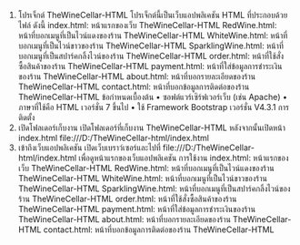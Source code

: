 1. โปรเจ็กต์ TheWineCellar-HTML
โปรเจ็กต์นี้เป็นเว็บแอปพลิเคชัน HTML ที่ประกอบด้วยไฟล์ ดังนี้ index.html: หน้าแรกของเว็บ TheWineCellar-HTML RedWine.html: หน้าที่บอกเมนูที่เป็นไวน์แดงของร้าน TheWineCellar-HTML WhiteWine.html: หน้าที่บอกเมนูที่เป็นไวน์ขาวของร้าน TheWineCellar-HTML
SparklingWine.html: หน้าที่บอกเมนูที่เป็นสปาร์คกลิ้งไวน์ของร้าน TheWineCellar-HTML order.html: หน้าที่ใช้สั่งซื้อสินค้าของร้าน TheWineCellar-HTML
payment.html: หน้าที่ใส่ข้อมูลการชำระเงินของร้าน TheWineCellar-HTML about.html: หน้าที่บอกรายละเอียดของร้าน TheWineCellar-HTML contact.html: หน้าที่บอกข้อมูลการติดต่อของร้าน TheWineCellar-HTML
ข้อกำหนดเบื้องต้น
• ซอฟต์แวร์เซิร์ฟเวอร์เว็บ (เช่น Apache)
• ภาษาที่ใช้คือ HTML เวอร์ชั่น 7 ขึ้นไป
• ใช้ Framework Bootstrap เวอร์ชั่น V4.3.1
การติดตั้ง
1. เปิดโฟลเดอร์เก็บงาน
เปิดโฟลเดอร์ที่เก็บงาน TheWineCellar-HTML หลังจากนั้นเปิดหน้า index.html
file:///D:/TheWineCellar-html/index.html
2. เข้าถึงเว็บแอปพลิเคชัน เปิดเว็บเบราว์เซอร์และไปที่ file:///D:/TheWineCellar-html/index.html เพื่อดูหน้าแรกของเว็บแอปพลิเคชัน
การใช้งาน index.html: หน้าแรกของเว็บ TheWineCellar-HTML RedWine.html: หน้าที่บอกเมนูที่เป็นไวน์แดงของร้าน TheWineCellar-HTML WhiteWine.html: หน้าที่บอกเมนูที่เป็นไวน์ขาวของร้าน TheWineCellar-HTML
SparklingWine.html: หน้าที่บอกเมนูที่เป็นสปาร์คกลิ้งไวน์ของร้าน TheWineCellar-HTML order.html: หน้าที่ใช้สั่งซื้อสินค้าของร้าน TheWineCellar-HTML
payment.html: หน้าที่ใส่ข้อมูลการชำระเงินของร้าน TheWineCellar-HTML about.html: หน้าที่บอกรายละเอียดของร้าน TheWineCellar-HTML contact.html: หน้าที่บอกข้อมูลการติดต่อของร้าน TheWineCellar-HTML